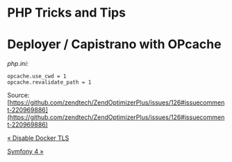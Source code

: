# PHP Tricks and Tips

Deployer / Capistrano with OPcache
==================================

_php.ini:_

    opcache.use_cwd = 1
    opcache.revalidate_path = 1

Source: [https://github.com/zendtech/ZendOptimizerPlus/issues/126#issuecomment-220969886](https://github.com/zendtech/ZendOptimizerPlus/issues/126#issuecomment-220969886)

[« Disable Docker TLS](disable-docker-tls.html)

[Symfony 4 »](symfony-4.html)


